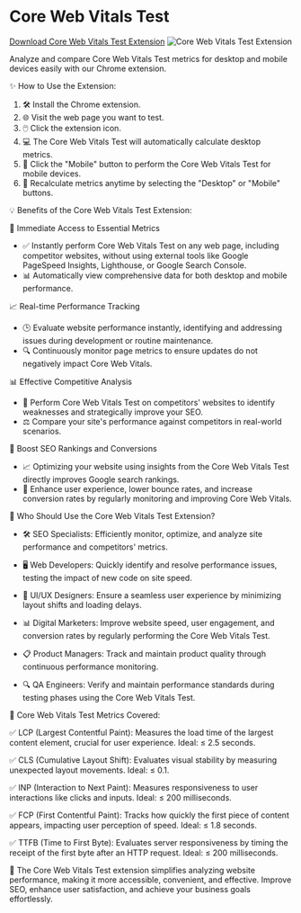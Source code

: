 # Core Web Vitals Test 

[Download Core Web Vitals Test Extension](https://chromewebstore.google.com/detail/core-web-vitals-test/aaldphpndekiaclbcmfgbghngcmeeeaf)
![Core Web Vitals Test Extension](https://github.com/user-attachments/assets/198cea66-fbb1-4d6f-85b6-dbb4c4c9c962)

Analyze and compare Core Web Vitals Test metrics for desktop and mobile devices easily with our Chrome extension.

✨ How to Use the Extension:

1. 🛠️ Install the Chrome extension.
2. 🌐 Visit the web page you want to test.
3. 🖱️ Click the extension icon.
4. 💻 The Core Web Vitals Test will automatically calculate desktop metrics.
5. 📱 Click the "Mobile" button to perform the Core Web Vitals Test for mobile devices.
6. 🔄 Recalculate metrics anytime by selecting the "Desktop" or "Mobile" buttons.

💡 Benefits of the Core Web Vitals Test Extension:

🌟 Immediate Access to Essential Metrics
- ✅ Instantly perform Core Web Vitals Test on any web page, including competitor websites, without using external tools like Google PageSpeed Insights, Lighthouse, or Google Search Console.
- 📊 Automatically view comprehensive data for both desktop and mobile performance.

📈 Real-time Performance Tracking
- 🕒 Evaluate website performance instantly, identifying and addressing issues during development or routine maintenance.
- 🔍 Continuously monitor page metrics to ensure updates do not negatively impact Core Web Vitals.

📊 Effective Competitive Analysis
- 🤔 Perform Core Web Vitals Test on competitors' websites to identify weaknesses and strategically improve your SEO.
- ⚖️ Compare your site's performance against competitors in real-world scenarios.

📢 Boost SEO Rankings and Conversions
- 📈 Optimizing your website using insights from the Core Web Vitals Test directly improves Google search rankings.
- 🎯 Enhance user experience, lower bounce rates, and increase conversion rates by regularly monitoring and improving Core Web Vitals.

👥 Who Should Use the Core Web Vitals Test Extension?

- 🛠️ SEO Specialists:
Efficiently monitor, optimize, and analyze site performance and competitors' metrics.

- 🖥️ Web Developers:
Quickly identify and resolve performance issues, testing the impact of new code on site speed.

- 🎨 UI/UX Designers:
Ensure a seamless user experience by minimizing layout shifts and loading delays.

- 📊 Digital Marketers:
Improve website speed, user engagement, and conversion rates by regularly performing the Core Web Vitals Test.

- 📋 Product Managers:
Track and maintain product quality through continuous performance monitoring.

- 🔍 QA Engineers:
Verify and maintain performance standards during testing phases using the Core Web Vitals Test.

📏 Core Web Vitals Test Metrics Covered:

✅ LCP (Largest Contentful Paint):
Measures the load time of the largest content element, crucial for user experience. Ideal: ≤ 2.5 seconds.

✅ CLS (Cumulative Layout Shift):
Evaluates visual stability by measuring unexpected layout movements. Ideal: ≤ 0.1.

✅ INP (Interaction to Next Paint):
Measures responsiveness to user interactions like clicks and inputs. Ideal: ≤ 200 milliseconds.

✅ FCP (First Contentful Paint):
Tracks how quickly the first piece of content appears, impacting user perception of speed. Ideal: ≤ 1.8 seconds.

✅ TTFB (Time to First Byte):
Evaluates server responsiveness by timing the receipt of the first byte after an HTTP request. Ideal: ≤ 200 milliseconds.

🚀 The Core Web Vitals Test extension simplifies analyzing website performance, making it more accessible, convenient, and effective. Improve SEO, enhance user satisfaction, and achieve your business goals effortlessly.

